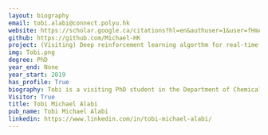 ```yaml
---
layout: biography
email: tobi.alabi@connect.polyu.hk
website: https://scholar.google.ca/citations?hl=en&authuser=1&user=fHmACVUAAAAJ 
github: https://github.com/Michael-HK
project: (Visiting) Deep reinforcement learning algorthm for real-time energy scheduling of integrated energy systems with carbon capture technology
img: Tobi.png
degree: PhD
year_end: None
year_start: 2019
has_profile: True
biography: Tobi is a visiting PhD student in the Department of Chemical and Biological Engineering at UBC. He is presently working on his PhD project which is a multidisciplinary research between the department of Building Environment and Energy Engineering (BEEE) in The Hong Kong Polytechnic University and the Department of Mechanical and Energy Engineering (MEE) in Shenzhen Univ. of Science and Technology (SUStech). His research focuses on the application of optimzation methods, advanced machine learning techniques (including deep reinforcement learning), data-driven control mechanism, building energy model, and energy systems modeling for the development of robust algorithm for zero-carbon multi-energy systems' planning and operation. His research output has been published in some notable SCI journals in the energy field which can be accessed on his google scholar profile.  
Visitor: True
title: Tobi Michael Alabi
pub_name: Tobi Michael Alabi
linkedin: https://www.linkedin.com/in/tobi-michael-alabi/
---
```


